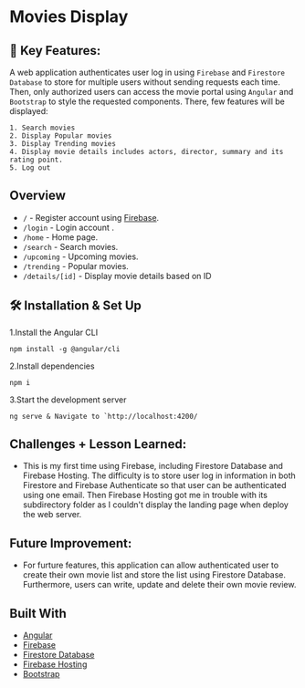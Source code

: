
# Movies Display

## 🌠 Key Features:
A web application authenticates user log in using `Firebase` and `Firestore Database` to store for multiple users without sending requests each time. Then, only authorized users can access the movie portal using `Angular` and `Bootstrap` to style the requested components. There, few features will be displayed:

    1. Search movies
    2. Display Popular movies
    3. Display Trending movies
    4. Display movie details includes actors, director, summary and its rating point.
    5. Log out

## Overview
- `/` - Register account using [Firebase](https://firebase.google.com/).
- `/login` - Login account .
- `/home` - Home page.
- `/search` - Search movies.
- `/upcoming` - Upcoming movies.
- `/trending` - Popular movies.
- `/details/[id]` - Display movie details based on ID

## 🛠 Installation & Set Up
1.Install the Angular CLI

    npm install -g @angular/cli

2.Install dependencies
    
    npm i

3.Start the development server

    ng serve & Navigate to `http://localhost:4200/

## Challenges + Lesson Learned: 
- This is my first time using Firebase, including Firestore Database and Firebase Hosting. The difficulty is to store user log in information in both Firestore and Firebase Authenticate so that user can be authenticated using one email. Then Firebase Hosting got me in trouble with its subdirectory folder as I couldn't display the landing page when deploy the web server. 

## Future Improvement:
- For furture features, this application can allow authenticated user to create their own movie list and store the list using Firestore Database. Furthermore, users can write, update and delete their own movie review. 

## Built With
- [Angular](https://angular.io/)
- [Firebase](https://firebase.google.com/)
- [Firestore Database](https://firebase.google.com/)
- [Firebase Hosting](https://firebase.google.com/docs/hosting)
- [Bootstrap](https://getbootstrap.com/)
